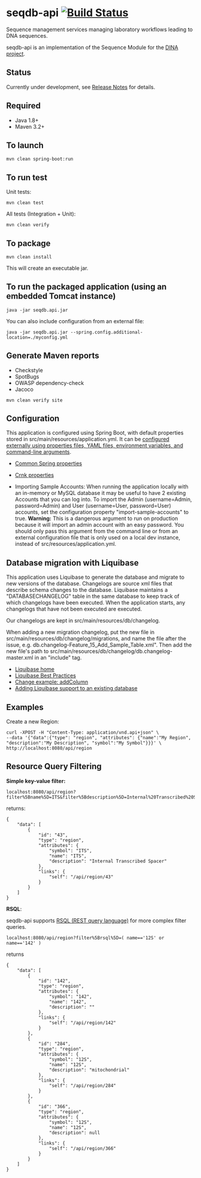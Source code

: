 # seqdb-api [![Build Status](https://travis-ci.org/AAFC-BICoE/seqdb-api.svg?branch=dev)](https://travis-ci.org/AAFC-BICoE/seqdb-api)

Sequence management services managing laboratory workflows leading to DNA sequences.

seqdb-api is an implementation of the Sequence Module for the [DINA project](https://www.dina-project.net/).

## Status
Currently under development, see [Release Notes](RELEASE_NOTES.md) for details.

## Required

* Java 1.8+
* Maven 3.2+

## To launch

```
mvn clean spring-boot:run
```

## To run test

Unit tests:
```
mvn clean test
```

All tests (Integration + Unit):
```
mvn clean verify
```

## To package

```
mvn clean install
```

This will create an executable jar.

## To run the packaged application (using an embedded Tomcat instance)

```
java -jar seqdb.api.jar
```

You can also include configuration from an external file:

```
java -jar seqdb.api.jar --spring.config.additional-location=./myconfig.yml
```

## Generate Maven reports

* Checkstyle
* SpotBugs
* OWASP dependency-check
* Jacoco

```
mvn clean verify site
```

## Configuration

This application is configured using Spring Boot, with default properties stored in src/main/resources/application.yml. It can be [configured externally using properties files, YAML files, environment variables, and command-line arguments](https://docs.spring.io/spring-boot/docs/current/reference/html/boot-features-external-config.html).

* [Common Spring properties](https://docs.spring.io/spring-boot/docs/current/reference/html/common-application-properties.html)
* [Crnk properties](http://www.crnk.io/releases/stable/documentation/#_integration_with_spring_and_string_boot)

* Importing Sample Accounts: When running the application locally with an in-memory or MySQL database it may be useful to have 2 existing Accounts that you can log into. To import the Admin (username=Admin, password=Admin) and User (username=User, password=User) accounts, set the configuration property "import-sample-accounts" to true. **Warning:** This is a dangerous argument to run on production because it will import an admin account with an easy password. You should only pass this argument from the command line or from an external configuration file that is only used on a local dev instance, instead of src/resources/application.yml.

## Database migration with Liquibase

This application uses Liquibase to generate the database and migrate to new versions of the database. Changelogs are source xml files that describe schema changes to the database. Liquibase maintains a "DATABASECHANGELOG" table in the same database to keep track of which changelogs have been executed. When the application starts, any changelogs that have not been executed are executed.

Our changelogs are kept in src/main/resources/db/changelog.

When adding a new migration changelog, put the new file in src/main/resources/db/changelog/migrations, and name the file after the issue, e.g. db.changelog-Feature\_15\_Add\_Sample\_Table.xml". Then add the new file's path to src/main/resources/db/changelog/db.changelog-master.xml in an "include" tag.

 * [Liquibase home](http://www.liquibase.org/index.html)
 * [Liquibase Best Practices](http://www.liquibase.org/bestpractices.html)
 * [Change example: addColumn](https://www.liquibase.org/documentation/changes/add_column.html)
 * [Adding Liquibase support to an existing database](https://www.liquibase.org/documentation/generating_changelogs.html)

## Examples

Create a new Region:
```
curl -XPOST -H "Content-Type: application/vnd.api+json" \
--data '{"data":{"type": "region", "attributes": {"name":"My Region", "description":"My Description", "symbol":"My Symbol"}}}' \
http://localhost:8080/api/region
```

## Resource Query Filtering

**Simple key-value filter:**

```
localhost:8080/api/region?filter%5Bname%5D=ITS&filter%5Bdescription%5D=Internal%20Transcribed%20Spacer
```

returns:

```
{
    "data": [
        {
            "id": "43",
            "type": "region",
            "attributes": {
                "symbol": "ITS",
                "name": "ITS",
                "description": "Internal Transcribed Spacer"
            },
            "links": {
                "self": "/api/region/43"
            }
        }
    ]
}
```


**RSQL**:

seqdb-api supports [RSQL (REST query language)](https://github.com/jirutka/rsql-parser) for more complex filter queries.

```
localhost:8080/api/region?filter%5Brsql%5D=( name=='12S' or name=='142' )
```

returns

```
{
    "data": [
        {
            "id": "142",
            "type": "region",
            "attributes": {
                "symbol": "142",
                "name": "142",
                "description": ""
            },
            "links": {
                "self": "/api/region/142"
            }
        },
        {
            "id": "284",
            "type": "region",
            "attributes": {
                "symbol": "12S",
                "name": "12S",
                "description": "mitochondrial"
            },
            "links": {
                "self": "/api/region/284"
            }
        },
        {
            "id": "366",
            "type": "region",
            "attributes": {
                "symbol": "12S",
                "name": "12S",
                "description": null
            },
            "links": {
                "self": "/api/region/366"
            }
        }
    ]
}
```
